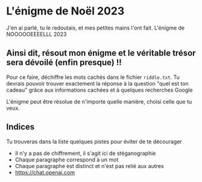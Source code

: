 # L'énigme de Noël 2023

J'en ai parlé, tu le redoutais, et mes petites mains l'ont fait. L'énigme de NOOOOOEEEELLL 2023

## Ainsi dit, résout mon énigme et le véritable trésor sera dévoilé (enfin presque) !!

Pour ce faire, déchiffre les mots cachés dans le fichier `riddle.txt`.
Tu devrais pouvoir trouver exactement la réponse à la question "quel est ton cadeau" grâce aux informations cachées et à quelques recherches Google

L'énigme peut être résolue de n'importe quelle manière, choisi celle que tu veux.

## Indices

Tu trouveras dans la liste quelques pistes pour éviter de te décourager

- Il n'y a pas de chiffrement, il s'agit ici de stéganographie
- Chaque paragraphe correspond à un mot
- Chaque paragraphe est distinct et n'est pas relié aux autres
- https://chat.openai.com
